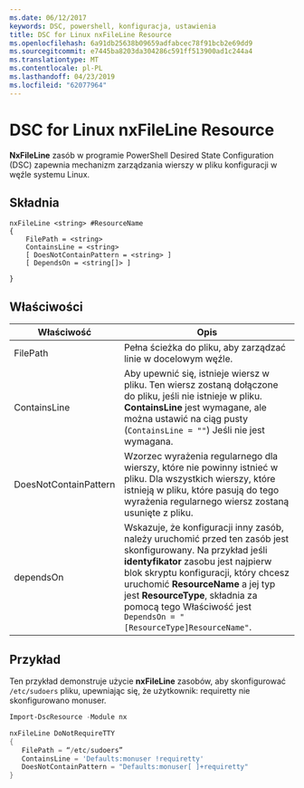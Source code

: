 ```yaml
---
ms.date: 06/12/2017
keywords: DSC, powershell, konfiguracja, ustawienia
title: DSC for Linux nxFileLine Resource
ms.openlocfilehash: 6a91db25638b09659adfabcec78f91bcb2e69dd9
ms.sourcegitcommit: e7445ba8203da304286c591ff513900ad1c244a4
ms.translationtype: MT
ms.contentlocale: pl-PL
ms.lasthandoff: 04/23/2019
ms.locfileid: "62077964"
---
```

# <a name="dsc-for-linux-nxfileline-resource"></a>DSC for Linux nxFileLine Resource

**NxFileLine** zasób w programie PowerShell Desired State Configuration (DSC) zapewnia mechanizm zarządzania wierszy w pliku konfiguracji w węźle systemu Linux.

## <a name="syntax"></a>Składnia

```
nxFileLine <string> #ResourceName
{
    FilePath = <string>
    ContainsLine = <string>
    [ DoesNotContainPattern = <string> ]
    [ DependsOn = <string[]> ]

}
```

## <a name="properties"></a>Właściwości

|  Właściwość |  Opis |
|---|---|
| FilePath| Pełna ścieżka do pliku, aby zarządzać linie w docelowym węźle.|
| ContainsLine| Aby upewnić się, istnieje wiersz w pliku. Ten wiersz zostaną dołączone do pliku, jeśli nie istnieje w pliku. **ContainsLine** jest wymagane, ale można ustawić na ciąg pusty (`ContainsLine = ""`) Jeśli nie jest wymagana.|
| DoesNotContainPattern| Wzorzec wyrażenia regularnego dla wierszy, które nie powinny istnieć w pliku. Dla wszystkich wierszy, które istnieją w pliku, które pasują do tego wyrażenia regularnego wiersz zostaną usunięte z pliku.|
| dependsOn | Wskazuje, że konfiguracji inny zasób, należy uruchomić przed ten zasób jest skonfigurowany. Na przykład jeśli **identyfikator** zasobu jest najpierw blok skryptu konfiguracji, który chcesz uruchomić **ResourceName** a jej typ jest **ResourceType**, składnia za pomocą tego Właściwość jest `DependsOn = "[ResourceType]ResourceName"`.|

## <a name="example"></a>Przykład

Ten przykład demonstruje użycie **nxFileLine** zasobów, aby skonfigurować `/etc/sudoers` pliku, upewniając się, że użytkownik: requiretty nie skonfigurowano monuser.

```powershell
Import-DscResource -Module nx

nxFileLine DoNotRequireTTY
{
   FilePath = “/etc/sudoers”
   ContainsLine = 'Defaults:monuser !requiretty'
   DoesNotContainPattern = "Defaults:monuser[ ]+requiretty"
}
```